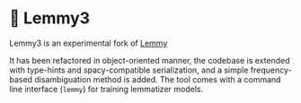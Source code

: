 # 🤘 Lemmy3

Lemmy3 is an experimental fork of [Lemmy](https://github.com/sorenlind/lemmy)

It has been refactored in object-oriented manner, the codebase is extended with type-hints and spacy-compatible serialization, and a simple frequency-based disambiguation method is added. The tool comes with a command line interface (`lemmy`) for training lemmatizer models.